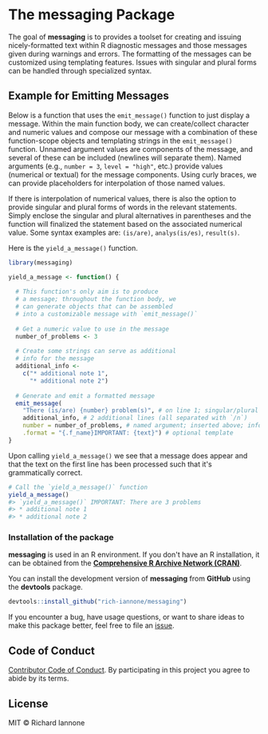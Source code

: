 
<!-- README.md is generated from README.Rmd. Please edit that file -->
The **messaging** Package
=========================

The goal of **messaging** is to provides a toolset for creating and issuing nicely-formatted text within R diagnostic messages and those messages given during warnings and errors. The formatting of the messages can be customized using templating features. Issues with singular and plural forms can be handled through specialized syntax.

Example for Emitting Messages
-----------------------------

Below is a function that uses the `emit_message()` function to just display a message. Within the main function body, we can create/collect character and numeric values and compose our message with a combination of these function-scope objects and templating strings in the `emit_message()` function. Unnamed argument values are components of the message, and several of these can be included (newlines will separate them). Named arguments (e.g., `number = 3`, `level = "high"`, etc.) provide values (numerical or textual) for the message components. Using curly braces, we can provide placeholders for interpolation of those named values.

If there is interpolation of numerical values, there is also the option to provide singular and plural forms of words in the relevant statements. Simply enclose the singular and plural alternatives in parentheses and the function will finalized the statement based on the associated numerical value. Some syntax examples are: `(is/are)`, `analys(is/es)`, `result(s)`.

Here is the `yield_a_message()` function.

``` r
library(messaging)

yield_a_message <- function() {
  
  # This function's only aim is to produce
  # a message; throughout the function body, we
  # can generate objects that can be assembled
  # into a customizable message with `emit_message()`
  
  # Get a numeric value to use in the message
  number_of_problems <- 3
  
  # Create some strings can serve as additional
  # info for the message 
  additional_info <- 
    c("* additional note 1",
      "* additional note 2")
  
  # Generate and emit a formatted message
  emit_message(
    "There (is/are) {number} problem(s)", # on line 1; singular/plural syntax
    additional_info, # 2 additional lines (all separated with `/n`)
    number = number_of_problems, # named argument; inserted above; informs text
    .format = "{.f_name}IMPORTANT: {text}") # optional template
}
```

Upon calling `yield_a_message()` we see that a message does appear and that the text on the first line has been processed such that it's grammatically correct.

``` r
# Call the `yield_a_message()` function
yield_a_message()
#> `yield_a_message()` IMPORTANT: There are 3 problems
#> * additional note 1
#> * additional note 2
```

### Installation of the package

**messaging** is used in an R environment. If you don't have an R installation, it can be obtained from the [**Comprehensive R Archive Network (CRAN)**](https://cran.r-project.org/).

You can install the development version of **messaging** from **GitHub** using the **devtools** package.

``` r
devtools::install_github("rich-iannone/messaging")
```

If you encounter a bug, have usage questions, or want to share ideas to make this package better, feel free to file an [issue](https://github.com/rich-iannone/messaging/issues).

Code of Conduct
---------------

[Contributor Code of Conduct](https://github.com/rich-iannone/messaging/blob/master/CODE_OF_CONDUCT.md). By participating in this project you agree to abide by its terms.

License
-------

MIT © Richard Iannone
